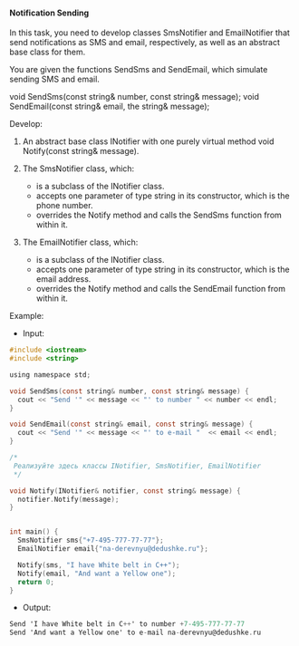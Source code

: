 #### Notification Sending ####

In this task, you need to develop classes SmsNotifier and EmailNotifier that send notifications as SMS and email, respectively, as well as an abstract base class for them.

You are given the functions SendSms and SendEmail, which simulate sending SMS and email.

void SendSms(const string& number, const string& message);
void SendEmail(const string& email, the string& message);

Develop:

1. An abstract base class INotifier with one purely virtual method void Notify(const string& message).

2. The SmsNotifier class, which:

   - is a subclass of the INotifier class.
   - accepts one parameter of type string in its constructor, which is the phone number.
   - overrides the Notify method and calls the SendSms function from within it.

3. The EmailNotifier class, which:

   - is a subclass of the INotifier class.
   - accepts one parameter of type string in its constructor, which is the email address.
   - overrides the Notify method and calls the SendEmail function from within it.

Example: 

- Input: 
```objectivec
#include <iostream>
#include <string>

using namespace std;

void SendSms(const string& number, const string& message) {
  cout << "Send '" << message << "' to number " << number << endl;
}

void SendEmail(const string& email, const string& message) {
  cout << "Send '" << message << "' to e-mail "  << email << endl;
}

/*
 Реализуйте здесь классы INotifier, SmsNotifier, EmailNotifier
 */

void Notify(INotifier& notifier, const string& message) {
  notifier.Notify(message);
}


int main() {
  SmsNotifier sms{"+7-495-777-77-77"};
  EmailNotifier email{"na-derevnyu@dedushke.ru"};

  Notify(sms, "I have White belt in C++");
  Notify(email, "And want a Yellow one");
  return 0;
}
```

- Output:
```objectivec
Send 'I have White belt in C++' to number +7-495-777-77-77
Send 'And want a Yellow one' to e-mail na-derevnyu@dedushke.ru
```
